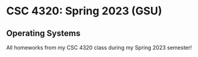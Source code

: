 # CSC 4320: Spring 2023 (GSU)
## Operating Systems

All homeworks from my CSC 4320 class during my Spring 2023 semester!
